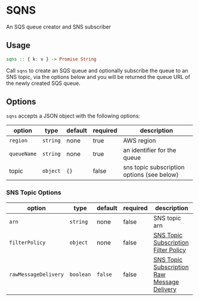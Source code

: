 # SQNS

An SQS queue creator and SNS subscriber

## Usage

```haskell
sqns :: { k: v } -> Promise String
```

Call `sqns` to create an SQS queue and optionally subscribe the queue to an SNS topic, via the options below and you will be returned the queue URL of the newly created SQS queue.

## Options

`sqns` accepts a JSON object with the following options:

| option | type | default | required | description |
| ------ |----- |-------- |--------- |------------ |
| `region` | `string` | none | true | AWS region |
| `queueName` | `string` | none | true | an identifier for the queue |
| topic | `object` | `{}` | false | sns topic subscription options (see below) |

### SNS Topic Options

| option | type | default | required | description |
| ------ | ---- | ------- | -------- | ----------- |
| `arn` | `string` | none | false | SNS topic arn |
| `filterPolicy` | `object` | none | false | [SNS Topic Subscription Filter Policy](https://docs.aws.amazon.com/en_pv/sns/latest/dg/sns-subscription-filter-policies.html) |
| `rawMessageDelivery` | `boolean` | `false` | false | [SNS Topic Subscription Raw Message Delivery](https://docs.aws.amazon.com/sns/latest/dg/sns-large-payload-raw-message-delivery.html) |
